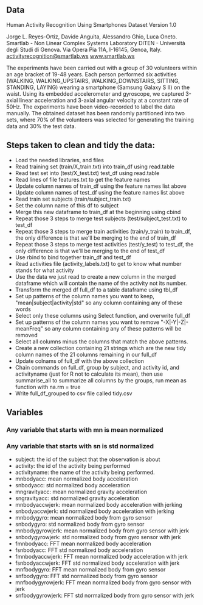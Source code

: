 ## Data
Human Activity Recognition Using Smartphones Dataset
Version 1.0

Jorge L. Reyes-Ortiz, Davide Anguita, Alessandro Ghio, Luca Oneto.
Smartlab - Non Linear Complex Systems Laboratory
DITEN - Università degli Studi di Genova.
Via Opera Pia 11A, I-16145, Genoa, Italy.
activityrecognition@smartlab.ws
www.smartlab.ws

The experiments have been carried out with a group of 30 volunteers within an age bracket of 19-48 years. Each person performed six activities (WALKING, WALKING_UPSTAIRS, WALKING_DOWNSTAIRS, SITTING, STANDING, LAYING) wearing a smartphone (Samsung Galaxy S II) on the waist. Using its embedded accelerometer and gyroscope, we captured 3-axial linear acceleration and 3-axial angular velocity at a constant rate of 50Hz. The experiments have been video-recorded to label the data manually. The obtained dataset has been randomly partitioned into two sets, where 70% of the volunteers was selected for generating the training data and 30% the test data. 

## Steps taken to clean and tidy the data:
- Load the needed libraries, and files
- Read training set (train/X_train.txt) into train_df using read.table
- Read test set into (test/X_test.txt) test_df using read.table
- Read lines of file features.txt to get the feature names
- Update column names of train_df using the feature names list above
- Update column names of test_df using the feature names list above
- Read train set subjects (train/subject_train.txt) 
- Set the column name of this df to subject
- Merge this new dataframe to train_df at the beginning using cbind
- Repeat those 3 steps to merge test subjects (test/subject_test.txt) to test_df
- Repeat those 3 steps to merge train activities (train/y_train) to train_df, 
the only difference is that we'll be merging to the end of train_df 
- Repeat those 3 steps to merge test activities (test/y_test) to test_df, 
the only difference is that we'll be merging to the end of test_df
- Use rbind to bind together train_df and test_df
- Read activities file (activity_labels.txt) to get to know what number stands for what activity
- Use the data we just read to create a new column in the merged dataframe which
will contain the name of the activity not its number.
- Transform the merged df full_df to a table dataframe using tbl_df
- Set up patterns of the column names you want to keep, "mean|subject|activity|std"
so any column containing any of these words
- Select only these columns using Select function, and overwrite full_df
- Set up patterns of the column names you want to remove "-X|-Y|-Z|-meanFreq"
so any column containing any of these patterns will be removed
- Select all columns minus the columns that match the above patterns.
- Create a new collection containing 21 strings which are the new tidy column names
of the 21 columns remaining in our full_df
- Update colnams of full_df with the above collection
- Chain commands on full_df, group by subject, and activity id, and activityname 
(just for R not to calculate its mean), then use summarise_all to summarize all 
columns by the groups, run mean as function with na.rm = true
- Write full_df_grouped to csv file called tidy.csv

## Variables
### Any variable that starts with mn is mean normalized
### Any variable that starts with sn is std normalized
- subject: the id of the subject that the observation is about
- activity: the id of the activity being performed
- activityname: the name of the activity being performed.
- mnbodyacc: mean normalized body acceleration
- snbodyacc: std normalized body acceleration
- mngravityacc: mean normalized gravity acceleration
- sngravityacc: std normalized gravity acceleration
- mnbodyaccwjerk: mean normalized body acceleration with jerking
- snbodyaccwjerk: std normalized body acceleration with jerking
- mnbodygyro: mean normalized body from gyro sensor
- snbodygyro: std normalized body from gyro sensor
- mnbodygyrowjerk: mean normalized body from gyro sensor with jerk
- snbodygyrowjerk: std normalized body from gyro sensor with jerk
- fmnbodyacc: FFT mean normalized body acceleration
- fsnbodyacc: FFT std normalized body acceleration
- fmnbodyaccwjerk: FFT mean normalized body acceleration with jerk
- fsnbodyaccwjerk: FFT std normalized body acceleration with jerk
- mnfbodygyro: FFT mean normalized body from gyro sensor
- snfbodygyro: FFT std normalized body from gyro sensor
- mnfbodygyrowjerk: FFT mean normalized body from gyro sensor with jerk
- snfbodygyrowjerk: FFT std normalized body from gyro sensor with jerk